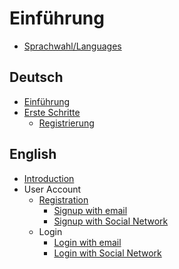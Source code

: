 # Einführung

- [Sprachwahl/Languages](README.md)

## Deutsch
- [Einführung](de/README.md)
- [Erste Schritte](de/erste-schritte/readme.md)
  - [Registrierung](de/erste-schritte/registrierung-mit-email.md)

## English
- [Introduction](en/README.md)
- User Account
  - [Registration](en/registration/readme.md)
    - [Signup with email](en/registration/signup-with-email.md)
    - [Signup with Social Network](en/registration/signup-with-social-network.md)
  - Login
    - [Login with email](en/registration/login-with-email.md)
    - [Login with Social Network](en/registration/login-with-social-network.md)
